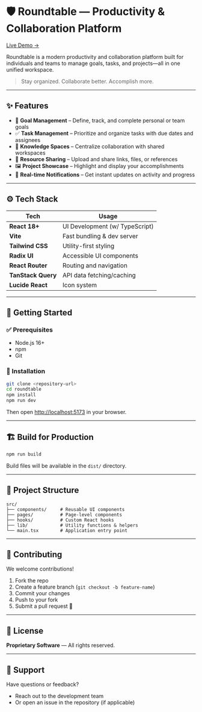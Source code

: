 # 🛡️ Roundtable — Productivity & Collaboration Platform

[Live Demo →](https://round-table-zeta.vercel.app/)

Roundtable is a modern productivity and collaboration platform built for individuals and teams to manage goals, tasks, and projects—all in one unified workspace.

> Stay organized. Collaborate better. Accomplish more.

---

## ✨ Features

- 🎯 **Goal Management** – Define, track, and complete personal or team goals  
- ✅ **Task Management** – Prioritize and organize tasks with due dates and assignees  
- 🧠 **Knowledge Spaces** – Centralize collaboration with shared workspaces  
- 📂 **Resource Sharing** – Upload and share links, files, or references  
- 🖼️ **Project Showcase** – Highlight and display your accomplishments  
- 🔔 **Real-time Notifications** – Get instant updates on activity and progress  

---

## ⚙️ Tech Stack

| Tech               | Usage                          |
|--------------------|--------------------------------|
| **React 18+**       | UI Development (w/ TypeScript) |
| **Vite**            | Fast bundling & dev server     |
| **Tailwind CSS**    | Utility-first styling          |
| **Radix UI**        | Accessible UI components       |
| **React Router**    | Routing and navigation         |
| **TanStack Query**  | API data fetching/caching      |
| **Lucide React**    | Icon system                    |

---

## 🚀 Getting Started

### ✅ Prerequisites

- Node.js 16+
- npm
- Git

### 🔧 Installation

```bash
git clone <repository-url>
cd roundtable
npm install
npm run dev
```

Then open [http://localhost:5173](http://localhost:5173) in your browser.

---

## 🏗️ Build for Production

```bash
npm run build
```

Build files will be available in the `dist/` directory.

---

## 📁 Project Structure

```
src/
├── components/     # Reusable UI components
├── pages/          # Page-level components
├── hooks/          # Custom React hooks
├── lib/            # Utility functions & helpers
└── main.tsx        # Application entry point
```

---

## 🤝 Contributing

We welcome contributions!

1. Fork the repo  
2. Create a feature branch (`git checkout -b feature-name`)  
3. Commit your changes  
4. Push to your fork  
5. Submit a pull request 🚀  

---

## 📜 License

**Proprietary Software** — All rights reserved.

---

## 💬 Support

Have questions or feedback?

- Reach out to the development team  
- Or open an issue in the repository (if applicable)

